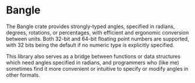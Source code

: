 # Bangle

The Bangle crate provides strongly-typed angles, specified in
radians, degrees, rotations, or percentages,
with efficient and ergonomic conversion between units.
Both 32-bit and 64-bit floating point numbers are supported,
with 32 bits being the default if no numeric type is explicitly specified.

This library also serves as a bridge between functions or data structures
which need angles specified in radians, and programmers who (like me)
sometimes find it more convenient or intuitive to specify or modify angles in other formats.


